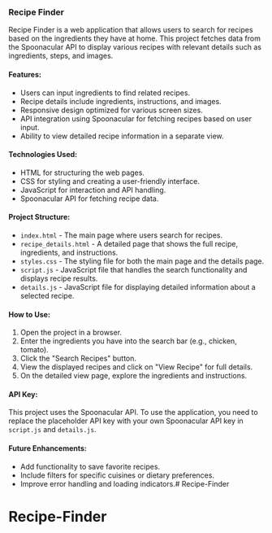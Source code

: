 ### Recipe Finder

Recipe Finder is a web application that allows users to search for recipes based on the ingredients they have at home. This project fetches data from the Spoonacular API to display various recipes with relevant details such as ingredients, steps, and images.

#### Features:
- Users can input ingredients to find related recipes.
- Recipe details include ingredients, instructions, and images.
- Responsive design optimized for various screen sizes.
- API integration using Spoonacular for fetching recipes based on user input.
- Ability to view detailed recipe information in a separate view.

#### Technologies Used:
- HTML for structuring the web pages.
- CSS for styling and creating a user-friendly interface.
- JavaScript for interaction and API handling.
- Spoonacular API for fetching recipe data.

#### Project Structure:
- `index.html` - The main page where users search for recipes.
- `recipe_details.html` - A detailed page that shows the full recipe, ingredients, and instructions.
- `styles.css` - The styling file for both the main page and the details page.
- `script.js` - JavaScript file that handles the search functionality and displays recipe results.
- `details.js` - JavaScript file for displaying detailed information about a selected recipe.

#### How to Use:
1. Open the project in a browser.
2. Enter the ingredients you have into the search bar (e.g., chicken, tomato).
3. Click the "Search Recipes" button.
4. View the displayed recipes and click on "View Recipe" for full details.
5. On the detailed view page, explore the ingredients and instructions.

#### API Key:
This project uses the Spoonacular API. To use the application, you need to replace the placeholder API key with your own Spoonacular API key in `script.js` and `details.js`.

#### Future Enhancements:
- Add functionality to save favorite recipes.
- Include filters for specific cuisines or dietary preferences.
- Improve error handling and loading indicators.# Recipe-Finder
# Recipe-Finder
